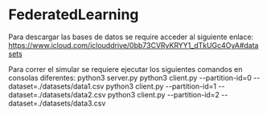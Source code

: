 # FederatedLearning

Para descargar las bases de datos se require acceder al siguiente enlace:
https://www.icloud.com/iclouddrive/0bb73CVRyKRYY1_dTkUGc4OyA#datasets

Para correr el simular se requiere ejecutar los siguientes comandos en consolas diferentes:
python3 server.py
python3 client.py --partition-id=0 --dataset=./datasets/data1.csv
python3 client.py --partition-id=1 --dataset=./datasets/data2.csv
python3 client.py --partition-id=2 --dataset=./datasets/data3.csv

